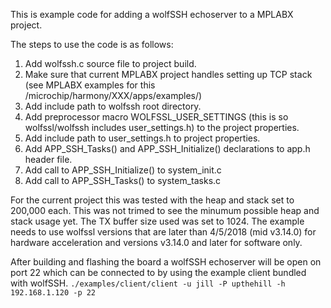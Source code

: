 This is example code for adding a wolfSSH echoserver to a MPLABX project.

The steps to use the code is as follows:
1) Add wolfssh.c source file to project build.
3) Make sure that current MPLABX project handles setting up TCP stack (see MPLABX examples for this /microchip/harmony/XXX/apps/examples/)
4) Add include path to wolfssh root directory.
5) Add preprocessor macro WOLFSSL_USER_SETTINGS (this is so wolfssl/wolfssh includes user_settings.h) to the project properties.
2) Add include path to user_settings.h to project properties.
4) Add APP_SSH_Tasks() and APP_SSH_Initialize() declarations to app.h header file.
5) Add call to APP_SSH_Initialize() to system_init.c
6) Add call to APP_SSH_Tasks() to system_tasks.c

For the current project this was tested with the heap and stack set to 200,000 each. This was not trimed to see the minumum possible heap and stack usage yet. The TX buffer size used was set to 1024. The example needs to use wolfssl versions that are later than 4/5/2018 (mid v3.14.0) for hardware acceleration and versions v3.14.0 and later for software only.

After building and flashing the board a wolfSSH echoserver will be open on port 22 which can be connected to by using the example client bundled with wolfSSH. ```./examples/client/client -u jill -P upthehill -h 192.168.1.120 -p 22```